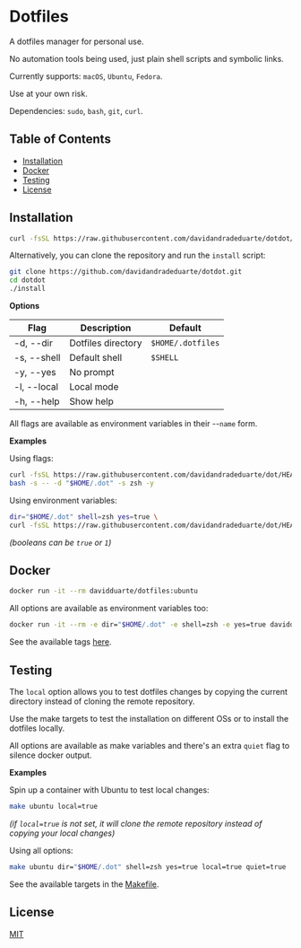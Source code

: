 # Dotfiles

A dotfiles manager for personal use.

No automation tools being used, just plain shell scripts and symbolic links.

Currently supports: `macOS`, `Ubuntu`, `Fedora`.

Use at your own risk.

Dependencies: `sudo`, `bash`, `git`, `curl`.

Table of Contents
-----------------

* [Installation](#installation)
* [Docker](#docker)
* [Testing](#testing)
* [License](#license)

## Installation

```sh
curl -fsSL https://raw.githubusercontent.com/davidandradeduarte/dotdot/HEAD/install | bash
```

Alternatively, you can clone the repository and run the `install` script:

```sh
git clone https://github.com/davidandradeduarte/dotdot.git
cd dotdot
./install
```

**Options**

| Flag | Description | Default |
| - | - | - |
| -d, --dir | Dotfiles directory | `$HOME/.dotfiles` |
| -s, --shell | Default shell | `$SHELL` |
| -y, --yes | No prompt |
| -l, --local | Local mode |
| -h, --help | Show help |

All flags are available as environment variables in their --`name` form.

**Examples**

Using flags:

```sh
curl -fsSL https://raw.githubusercontent.com/davidandradeduarte/dot/HEAD/install.sh | \
bash -s -- -d "$HOME/.dot" -s zsh -y
```

Using environment variables:

```sh
dir="$HOME/.dot" shell=zsh yes=true \
curl -fsSL https://raw.githubusercontent.com/davidandradeduarte/dot/HEAD/install.sh | bash
```

*(booleans can be `true` or `1`)*

## Docker

```sh
docker run -it --rm davidduarte/dotfiles:ubuntu
```

All options are available as environment variables too:

```sh
docker run -it --rm -e dir="$HOME/.dot" -e shell=zsh -e yes=true davidduarte/dotfiles:ubuntu
```

See the available tags [here](https://hub.docker.com/r/davidduarte/dotfiles/tags).

## Testing

The `local` option allows you to test dotfiles changes by copying the current directory instead of cloning the remote repository.

Use the make targets to test the installation on different OSs or to install the dotfiles locally.

All options are available as make variables and there's an extra `quiet` flag to silence docker output.

**Examples**

Spin up a container with Ubuntu to test local changes:

```sh
make ubuntu local=true
```

*(if `local=true` is not set, it will clone the remote repository instead of copying your local changes)*

Using all options:

```sh
make ubuntu dir="$HOME/.dot" shell=zsh yes=true local=true quiet=true
```

See the available targets in the [Makefile](Makefile).

## License

[MIT](LICENSE)
